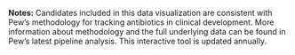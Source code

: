 **Notes:** Candidates included in this data visualization are consistent with Pew’s methodology for tracking antibiotics in clinical development. More information about methodology and the full underlying data can be found in Pew’s latest pipeline analysis. This interactive tool is updated annually. 